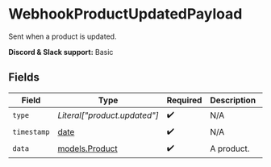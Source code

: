 # WebhookProductUpdatedPayload

Sent when a product is updated.

**Discord & Slack support:** Basic


## Fields

| Field                                                                | Type                                                                 | Required                                                             | Description                                                          | Example                                                              |
| -------------------------------------------------------------------- | -------------------------------------------------------------------- | -------------------------------------------------------------------- | -------------------------------------------------------------------- | -------------------------------------------------------------------- |
| `type`                                                               | *Literal["product.updated"]*                                         | :heavy_check_mark:                                                   | N/A                                                                  | product.updated                                                      |
| `timestamp`                                                          | [date](https://docs.python.org/3/library/datetime.html#date-objects) | :heavy_check_mark:                                                   | N/A                                                                  |                                                                      |
| `data`                                                               | [models.Product](../models/product.md)                               | :heavy_check_mark:                                                   | A product.                                                           |                                                                      |